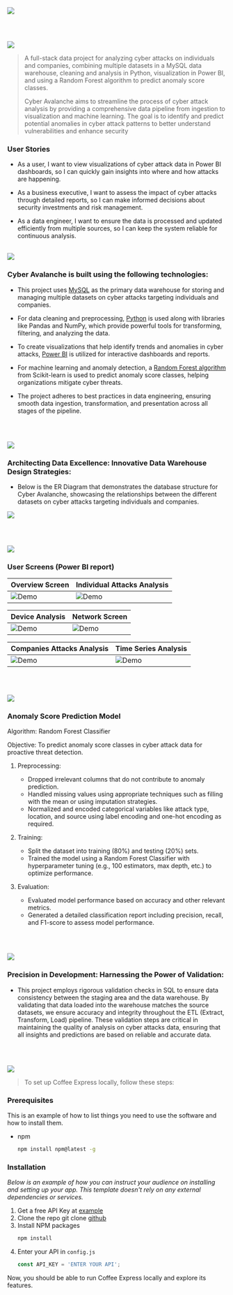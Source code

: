 <img src="./readme/title1.svg"/>

<br><br>

<!-- project philosophy -->
<img src="./readme/title2.svg"/>

> A full-stack data project for analyzing cyber attacks on individuals and companies, combining multiple datasets in a MySQL data warehouse, cleaning and analysis in Python, visualization in Power BI, and using a Random Forest algorithm to predict anomaly score classes.
>
> Cyber Avalanche aims to streamline the process of cyber attack analysis by providing a comprehensive data pipeline from ingestion to visualization and machine learning. The goal is to identify and predict potential anomalies in cyber attack patterns to better understand vulnerabilities and enhance security


### User Stories
- As a user, I want to view visualizations of cyber attack data in Power BI dashboards, so I can quickly gain insights into where and how attacks are happening.

- As a business executive, I want to assess the impact of cyber attacks through detailed reports, so I can make informed decisions about security investments and risk management.

- As a data engineer, I want to ensure the data is processed and updated efficiently from multiple sources, so I can keep the system reliable for continuous analysis.
<br><br>


<!-- Tech stack -->
<img src="./readme/title3.svg"/>

### Cyber Avalanche is built using the following technologies:

- This project uses [MySQL](https://www.mysql.com/) as the primary data warehouse for storing and managing multiple datasets on cyber attacks targeting individuals and companies.

- For data cleaning and preprocessing, [Python](https://www.python.org/) is used along with libraries like Pandas and NumPy, which provide powerful tools for transforming, filtering, and analyzing the data.

- To create visualizations that help identify trends and anomalies in cyber attacks, [Power BI](https://powerbi.microsoft.com/) is utilized for interactive dashboards and reports.

- For machine learning and anomaly detection, a [Random Forest algorithm](https://scikit-learn.org/stable/modules/generated/sklearn.ensemble.RandomForestClassifier.html) from Scikit-learn is used to predict anomaly score classes, helping organizations mitigate cyber threats.

- The project adheres to best practices in data engineering, ensuring smooth data ingestion, transformation, and presentation across all stages of the pipeline.

<br><br>

<!-- Database Design -->
<img src="./readme/title5.svg"/>

###  Architecting Data Excellence: Innovative Data Warehouse Design Strategies:

- Below is the ER Diagram that demonstrates the database structure for Cyber Avalanche, showcasing the relationships between the different datasets on cyber attacks targeting individuals and companies.

<img src="./readme/assets/Data Warehouse Design.png"/>


<br><br>


<!-- Implementation -->
<img src="./readme/title6.svg"/>



### User Screens (Power BI report)

| Overview Screen                           | Individual Attacks Analysis                         |
| ----------------------------------------- | ----------------------------------------- |
| ![Demo](./readme/assets/overview.png) | ![Demo](./readme/assets/ind1.png) |

| Device Analysis           | Network Screen                         |
| --------------------------------- | -------------------------------------- |
| ![Demo](./readme/assets/devicde.png) | ![Demo](./readme/assets/network.png) |

| Companies Attacks Analysis             | Time Series Analysis         |
| ----------------------------------- | --------------------------------- |
| ![Demo](./readme/assets/comp1.png) | ![Demo](./readme/assets/time2.png) |

<br><br>


<!-- Prompt Engineering -->
<img src="./readme/title7.svg"/>

### Anomaly Score Prediction Model

Algorithm: Random Forest Classifier

Objective: To predict anomaly score classes in cyber attack data for proactive threat detection.

1. Preprocessing:
   - Dropped irrelevant columns that do not contribute to anomaly prediction.
   - Handled missing values using appropriate techniques such as filling with the mean or using imputation strategies.
   - Normalized and encoded categorical variables like attack type, location, and source using label encoding and one-hot encoding as required.

2. Training:
   - Split the dataset into training (80%) and testing (20%) sets.
   - Trained the model using a Random Forest Classifier with hyperparameter tuning (e.g., 100 estimators, max depth, etc.) to optimize performance.

3. Evaluation:
   - Evaluated model performance based on accuracy and other relevant metrics.
   - Generated a detailed classification report including precision, recall, and F1-score to assess model performance.


<br><br>



<!-- Unit Testing -->
<img src="./readme/title9.svg"/>

### Precision in Development: Harnessing the Power of Validation:

- This project employs rigorous validation checks in SQL to ensure data consistency between the staging area and the data warehouse. By validating that data loaded into the warehouse matches the source datasets, we ensure accuracy and integrity throughout the ETL (Extract, Transform, Load) pipeline. These validation steps are critical in maintaining the quality of analysis on cyber attacks data, ensuring that all insights and predictions are based on reliable and accurate data.

<br><br>


<!-- How to run -->
<img src="./readme/title10.svg"/>

> To set up Coffee Express locally, follow these steps:

### Prerequisites

This is an example of how to list things you need to use the software and how to install them.
* npm
  ```sh
  npm install npm@latest -g
  ```

### Installation

_Below is an example of how you can instruct your audience on installing and setting up your app. This template doesn't rely on any external dependencies or services._

1. Get a free API Key at [example](https://example.com)
2. Clone the repo
   git clone [github](https://github.com/your_username_/Project-Name.git)
3. Install NPM packages
   ```sh
   npm install
   ```
4. Enter your API in `config.js`
   ```js
   const API_KEY = 'ENTER YOUR API';
   ```

Now, you should be able to run Coffee Express locally and explore its features.